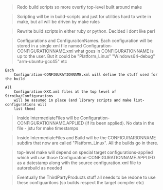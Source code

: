 ﻿>	Redo build scripts so more overtly top-level built around make

>	Scripting will be in build-scripts and just for utilities hard to write
	in make, but all will be driven by make rules
	
>	Rewrite build scripts in either ruby or python. Decided i dont like perl

>	Configurations and ConfiguraitonNames.
	Each configuration will be stored in a single xml file named
		Configuration-CONFIGURATIONNAME.xml
		what goes in CONFIGURATIONNAME is up to the user. But it could be
		"Platform_Linux"
		"Windows64-debug"
		"arm-ubuntu-gcc45"
		etc
		
	Each 
		Configuration-CONFIGURATIONNAME.xml will define the stuff used for the build
		
	All 
		Configuration-XXX.xml files at the top level of Stroika/Configurations
		will be assumed in place (and library scripts and make list-configurations will
		list them)
	
>	Inside IntermediateFiles will be
	Configuration-CONFIGURATIONNAME.APPLIED
	(if its been applied). No data in the file - jstu for make timestamps
	
>	Inside IntermediateFiles and Build will be the CONFIGURARIONNAME subdirs that
	now are called "Platform_Linux". All the builds go in there.

>	top-level make will depend on special target configurations-applied
	which will use those Configuration-CONFIGURATIONNAME.APPLIED as a datestamp
	along with the source configuration.xml file to autorebuild as needed
	
>	Eventually the ThirdPartyProducts stuff all needs to be redone to use
	these configuaritons (so builds respect the target compiler etc)
	
